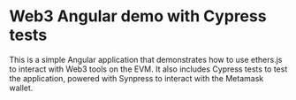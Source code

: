# Web3 Angular demo with Cypress tests

This is a simple Angular application that demonstrates how to use ethers.js to interact with Web3 tools on the EVM. It also includes Cypress tests to test the application, powered with Synpress to interact with the Metamask wallet.
